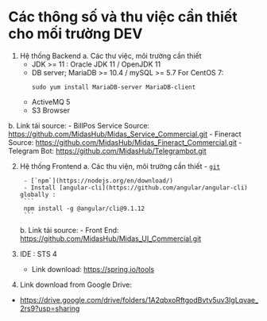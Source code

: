 # Các thông số và thu việc cần thiết cho mối trường DEV
1. Hệ thống Backend
  a. Các thư việc, môi trường cần thiết
    -  JDK >= 11 : Oracle JDK 11 / OpenJDK 11
    -  DB server; MariaDB >= 10.4  / mySQL >= 5.7 
        For CentOS 7:
         ```
         sudo yum install MariaDB-server MariaDB-client
         ```
    -  ActiveMQ 5
    -  S3 Browser


  b. Link tải source:
    - BillPos Service Source: https://github.com/MidasHub/Midas_Service_Commercial.git
    - Fineract Source: https://github.com/MidasHub/Midas_Fineract_Commercial.git
    - Telegram Bot: https://github.com/MidasHub/Telegrambot.git

2. Hệ thống Frontend
    a. Các thu viện, môi trường cần thiết
        - [`git`](https://git-scm.com/downloads)

        - [`npm`](https://nodejs.org/en/download/)
        - Install [angular-cli](https://github.com/angular/angular-cli) globally : 
        ```
        npm install -g @angular/cli@9.1.12
        ```
         
    b. Link tải source:
        - Front End: https://github.com/MidasHub/Midas_UI_Commercial.git

3. IDE : STS 4
    - Link download: https://spring.io/tools

4. Link download from Google Drive:
  - https://drive.google.com/drive/folders/1A2qbxoRftgodBvtv5uv3IgLqvae_2rs9?usp=sharing